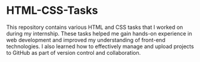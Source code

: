 # HTML-CSS-Tasks
This repository contains various HTML and CSS tasks that I worked on during my internship. These tasks helped me gain hands-on experience in web development and improved my understanding of front-end technologies. I also learned how to effectively manage and upload projects to GitHub as part of version control and collaboration.

